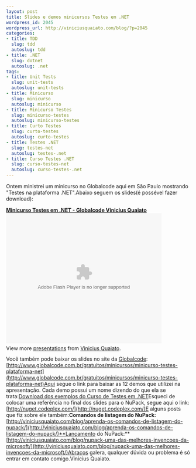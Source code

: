 ```yaml
--- 
layout: post
title: Slides e demos minicursos Testes em .NET
wordpress_id: 2045
wordpress_url: http://viniciusquaiato.com/blog/?p=2045
categories: 
- title: TDD
  slug: tdd
  autoslug: tdd
- title: .NET
  slug: dotnet
  autoslug: .net
tags: 
- title: Unit Tests
  slug: unit-tests
  autoslug: unit-tests
- title: Minicurso
  slug: minicurso
  autoslug: minicurso
- title: Minicurso Testes
  slug: minicurso-testes
  autoslug: minicurso-testes
- title: Curto Testes
  slug: curto-testes
  autoslug: curto-testes
- title: Testes .NET
  slug: testes-net
  autoslug: testes-.net
- title: Curso Testes .NET
  slug: curso-testes-net
  autoslug: curso-testes-.net
---
```

Ontem ministrei um minicurso no Globalcode aqui em São Paulo mostrando "Testes na plataforma .NET".Abaixo seguem os slides(é possével fazer download):<div style="width:425px" id="__ss_5676743">**[Minicurso Testes em .NET - Globalcode Vinicius Quaiato](http://www.slideshare.net/viniciusquaiato/minicurso-testes-em-net-globalcode-vinicius-quaiato "Minicurso Testes em .NET - Globalcode Vinicius Quaiato")**<object id="__sse5676743" width="425" height="355"><param name="movie" value="http://static.slidesharecdn.com/swf/ssplayer2.swf?doc=minicursotestesemdotnet-globalcode-101105063401-phpapp01&stripped_title=minicurso-testes-em-net-globalcode-vinicius-quaiato&userName=viniciusquaiato" /><param name="allowFullScreen" value="true" /><param name="allowScriptAccess" value="always" /><embed name="__sse5676743" src="http://static.slidesharecdn.com/swf/ssplayer2.swf?doc=minicursotestesemdotnet-globalcode-101105063401-phpapp01&stripped_title=minicurso-testes-em-net-globalcode-vinicius-quaiato&userName=viniciusquaiato" type="application/x-shockwave-flash" allowscriptaccess="always" allowfullscreen="true" width="425" height="355"></embed></object><div style="padding:5px 0 12px">View more [presentations](http://www.slideshare.net/) from [Vinicius Quaiato](http://www.slideshare.net/viniciusquaiato).</div></div>Você também pode baixar os slides no site da [Globalcode](http://globalcode.com.br): [http://www.globalcode.com.br/gratuitos/minicursos/minicurso-testes-plataforma-net](http://www.globalcode.com.br/gratuitos/minicursos/minicurso-testes-plataforma-net)Aqui segue o link para baixar as 12 demos que utilizei na apresentação. Cada demo possui um nome dizendo do que ela se trata:[Download dos exemplos do Curso de Testes em .NET](http://viniciusquaiato.com/files/codesamples/cursotestes/demos.zip)Esqueci de colocar uma referência no final dos slides para o NuPack, segue aqui o link:[http://nuget.codeplex.com/](http://nuget.codeplex.com/)E alguns posts que fiz sobre ele também:**Comandos de listagem do NuPack:**[http://viniciusquaiato.com/blog/aprenda-os-comandos-de-listagem-do-nupack/](http://viniciusquaiato.com/blog/aprenda-os-comandos-de-listagem-do-nupack/)**Lançamento do NuPack:**[http://viniciusquaiato.com/blog/nupack-uma-das-melhores-invencoes-da-microsoft/](http://viniciusquaiato.com/blog/nupack-uma-das-melhores-invencoes-da-microsoft/)Abraços galera, qualquer dúvida ou problema é só entrar em contato comigo.Vinicius Quaiato.

